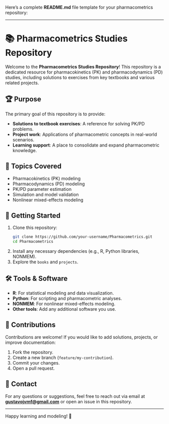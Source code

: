 Here’s a complete **README.md** file template for your pharmacometrics repository:

---

# 📚 Pharmacometrics Studies Repository  

Welcome to the **Pharmacometrics Studies Repository**! This repository is a dedicated resource for pharmacokinetics (PK) and pharmacodynamics (PD) studies, including solutions to exercises from key textbooks and various related projects.  

## 🏆 Purpose  
The primary goal of this repository is to provide:  
- **Solutions to textbook exercises**: A reference for solving PK/PD problems.  
- **Project work**: Applications of pharmacometric concepts in real-world scenarios.  
- **Learning support**: A place to consolidate and expand pharmacometric knowledge.  

## 📖 Topics Covered  
- Pharmacokinetics (PK) modeling  
- Pharmacodynamics (PD) modeling  
- PK/PD parameter estimation  
- Simulation and model validation  
- Nonlinear mixed-effects modeling  

## 🚀 Getting Started  
1. Clone this repository:  
   ```bash
   git clone https://github.com/your-username/Pharmacometrics.git
   cd Pharmacometrics
   ```
2. Install any necessary dependencies (e.g., R, Python libraries, NONMEM).  
3. Explore the `books` and `projects`.  

## 🛠️ Tools & Software  
- **R**: For statistical modeling and data visualization.  
- **Python**: For scripting and pharmacometric analyses.  
- **NONMEM**: For nonlinear mixed-effects modeling.  
- **Other tools**: Add any additional software you use.  

## 🤝 Contributions  
Contributions are welcome! If you would like to add solutions, projects, or improve documentation:  
1. Fork the repository.  
2. Create a new branch (`feature/my-contribution`).  
3. Commit your changes.  
4. Open a pull request.  

## 📧 Contact  
For any questions or suggestions, feel free to reach out via email at **[gustavojvmf@gmail.com](mailto:gustavojvmf@gmail.com)** or open an issue in this repository.  

---

Happy learning and modeling! 🌟